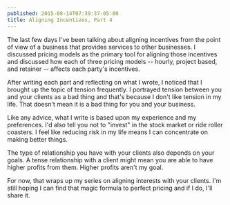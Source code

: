 ```yaml
---
published: 2015-08-14T07:39:37-05:00
title: Aligning Incentives, Part 4
---
```

The last few days I've been talking about aligning incentives from the point of view of a business that provides services to other businesses. I discussed pricing models as the primary tool for aligning those incentives and discussed how each of three pricing models -- hourly, project based, and retainer -- affects each party's incentives.

After writing each part and reflecting on what I wrote, I noticed that I brought up the topic of tension frequently. I portrayed tension between you and your clients as a bad thing and that's because I don't like tension in my life. That doesn't mean it is a bad thing for you and your business.

Like any advice, what I write is based upon my experience and my preferences. I'd also tell you not to "invest" in the stock market or ride roller coasters. I feel like reducing risk in my life means I can concentrate on making better things.

The type of relationship you have with your clients also depends on your goals. A tense relationship with a client might mean you are able to have higher profits from them. Higher profits aren't my goal.

For now, that wraps up my series on aligning interests with your clients. I'm still hoping I can find that magic formula to perfect pricing and if I do, I'll share it.